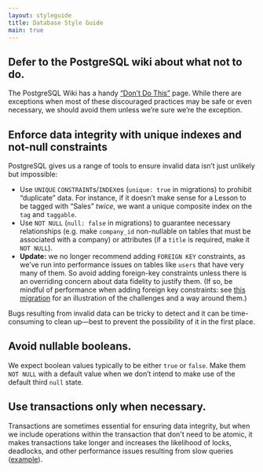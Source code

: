```yaml
---
layout: styleguide
title: Database Style Guide
main: true
---
```


## Defer to the PostgreSQL wiki about what not to do.

The PostgreSQL Wiki has a handy [“Don’t Do This”](https://wiki.postgresql.org/wiki/Don't_Do_This) page. While there are exceptions when most of these discouraged practices may be safe or even necessary, we should avoid them unless we’re sure we’re the exception.

## Enforce data integrity with unique indexes and not-null constraints

PostgreSQL gives us a range of tools to ensure invalid data isn’t just unlikely but impossible:

- Use `UNIQUE` `CONSTRAINT`s/`INDEX`es (`unique: true` in migrations) to prohibit “duplicate” data. For instance, if it doesn’t make sense for a Lesson to be tagged with “Sales” _twice_, we want a unique composite index on the `tag` and `taggable`.
- Use `NOT NULL` (`null: false` in migrations) to guarantee necessary relationships (e.g. make `company_id` non-nullable on tables that must be associated with a company) or attributes (if a `title` is required, make it `NOT NULL`).
- **Update:** we no longer recommend adding `FOREIGN KEY` constraints, as we’ve run into performance issues on tables like `users` that have very many of them. So avoid adding foreign-key constraints unless there is an overriding concern about data fidelity to justify them. (If so, be mindful of performance when adding foreign key constraints: see [this migration](https://github.com/lessonly/lessonly/pull/5390/files#diff-bf0c0f95fbacafc133567b5e36e2f289R20) for an illustration of the challenges and a way around them.)

Bugs resulting from invalid data can be tricky to detect and it can be time-consuming to clean up—best to prevent the possibility of it in the first place.

## Avoid nullable booleans.

We expect boolean values typically to be either `true` or `false`. Make them `NOT NULL` with a default value when we don’t intend to make use of the default third `null` state.

## Use transactions only when necessary.

Transactions are sometimes essential for ensuring data integrity, but when we include operations within the transaction that don't need to be atomic, it makes transactions take longer and increases the likelihood of locks, deadlocks, and other performance issues resulting from slow queries ([example](https://app.clubhouse.io/lessonly/story/27117/postgres-is-spending-too-much-time-waiting-for-transactions-to-complete)).

